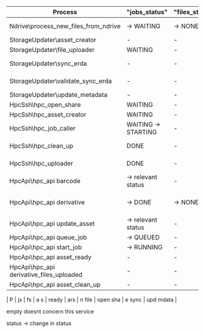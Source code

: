 | Process | "jobs_status" | "files_status" | "asset_size" | "hpc_ready" | "is_in_ars" | "has_new_file" | "has_open_share" | "erda_sync" | Update_metadata" |
|-------------|--------|----|----|----|---|----|----|-----------|------|
| Ndrive\process_new_files_from_ndrive | -> WAITING | -> NONE | -> file size | -> NO | -> AWAIT -> NO | -> YES | -> NO | -> NO | -> NO |
| StorageUpdater\asset_creator | - | - | not -1 | - | NO -> YES | -> YES | -> YES | - | - |
| StorageUpdater\file_uploader | WAITING | - | not -1 | - | - | YES -> AWAIT | YES | -> NO | - |
| StorageUpdater\sync_erda | - | - | - | - | - | AWAIT | - | NO -> AWAIT | - |
|  StorageUpdater\validate_sync_erda | - | - | - | - | - | -> NO | -> NO | AWAIT -> YES | - |
| StorageUpdater\update_metadata | - | - | - | - | - | - | - | - | YES -> NO |
| HpcSsh\hpc_open_share | WAITING | - | - | NO | YES | NO | NO -> YES | YES | - |
| HpcSsh\hpc_asset_creator | WAITING | - | - | NO -> AWAIT | YES | NO | YES | YES | - |
| HpcSsh\hpc_job_caller | WAITING -> STARTING | - | - | YES | - | - | - | - | - |
| HpcSsh\hpc_clean_up | DONE | - | - | YES -> AWAIT | YES | - | - | YES | - |
| HpcSsh\hpc_uploader | DONE | - | - | NO | YES | YES -> UPLOADING | YES | NO | - |
| HpcApi\hpc_api barcode | -> relevant status | - | - | - | - | - | - | - | -> YES |
| HpcApi\hpc_api derivative | -> DONE | -> NONE | -> parent size + estimate size | -> NO | -> AWAIT -> NO | -> NO | -> NO | -> NO | -> NO |
| HpcApi\hpc_api update_asset | -> relevant status | - | - | - | - | - | - | - | -> YES |
| HpcApi\hpc_api queue_job | -> QUEUED | - | - | - | - | - | - | - | - |
| HpcApi\hpc_api start_job | -> RUNNING| - | - | - | - | - | - | - | - |
| HpcApi\hpc_api asset_ready | - | - | - | -> YES | - | - | - | - | - |
| HpcApi\hpc_api derivative_files_uploaded | - | - | - | - | - | -> AWAIT | - | - | - |
| HpcApi\hpc_api asset_clean_up | - | - | - | -> NO | - | - | - | - | - |

| P | js | fs | a s | ready | ars | n file | open sha | e sync | upd mdata |

empty doesnt concern this service 

status -> change in status